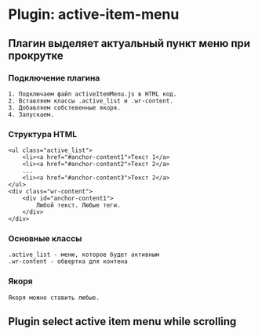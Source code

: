 # Plugin: active-item-menu
## Плагин выделяет актуальный пункт меню при прокрутке
### Подключение плагина
	1. Подключаем файл activeItemMenu.js в HTML код.
	2. Вставляем классы .active_list и .wr-content.
	3. Добавляем собстевенные якоря.
	4. Запускаем.


### Структура HTML

	<ul class="active_list">
		<li><a href="#anchor-content1">Текст 1</a>
		<li><a href="#anchor-content2">Текст 2</a>
		...
		<li><a href="#anchor-content3">Текст 2</a>
	</ul>
	<div class="wr-content">
		<div id="anchor-content1">
			Любой текст. Любые теги.
		</div>
	</div>
	
### Основные классы
	.active_list - меню, которое будет активным
	.wr-content - обвертка для контена

### Якоря
	Якоря можно ставить любые.
	

## Plugin select active item menu while scrolling


